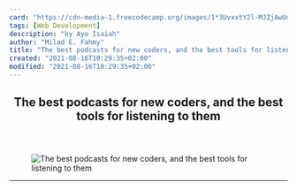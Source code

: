 ```yaml
---
card: "https://cdn-media-1.freecodecamp.org/images/1*3UvxxtY2l-MJZjAwUquwEw.jpeg"
tags: [Web Development]
description: "by Ayo Isaiah"
author: "Milad E. Fahmy"
title: "The best podcasts for new coders, and the best tools for listening to them"
created: "2021-08-16T10:29:35+02:00"
modified: "2021-08-16T10:29:35+02:00"
---
```

<div class="site-wrapper">
<main id="site-main" class="site-main outer">
<div class="inner">
<article class="post-full post tag-web-development tag-podcast tag-learning-to-code tag-learning tag-education ">
<header class="post-full-header">
<h1 class="post-full-title">The best podcasts for new coders, and the best tools for listening to them</h1>
</header>
<figure class="post-full-image">
<picture>
<source media="(max-width: 700px)" sizes="1px" srcset="data:image/gif;base64,R0lGODlhAQABAIAAAAAAAP///yH5BAEAAAAALAAAAAABAAEAAAIBRAA7 1w">
<source media="(min-width: 701px)" sizes="(max-width: 800px) 400px,
(max-width: 1170px) 700px,
1400px" srcset="https://cdn-media-1.freecodecamp.org/images/1*3UvxxtY2l-MJZjAwUquwEw.jpeg 300w,
https://cdn-media-1.freecodecamp.org/images/1*3UvxxtY2l-MJZjAwUquwEw.jpeg 600w,
https://cdn-media-1.freecodecamp.org/images/1*3UvxxtY2l-MJZjAwUquwEw.jpeg 1000w,
https://cdn-media-1.freecodecamp.org/images/1*3UvxxtY2l-MJZjAwUquwEw.jpeg 2000w">
<img onerror="this.style.display='none'" src="https://cdn-media-1.freecodecamp.org/images/1*3UvxxtY2l-MJZjAwUquwEw.jpeg" alt="The best podcasts for new coders, and the best tools for listening to them">
</picture>
</figure>
<section class="post-full-content">
<div class="post-content medium-migrated-article">
</div>
<hr>
</section>
</article>
</div>
</main>
</div>
<!-- Google Tag Manager (noscript) -->
<!-- End Google Tag Manager (noscript) -->
